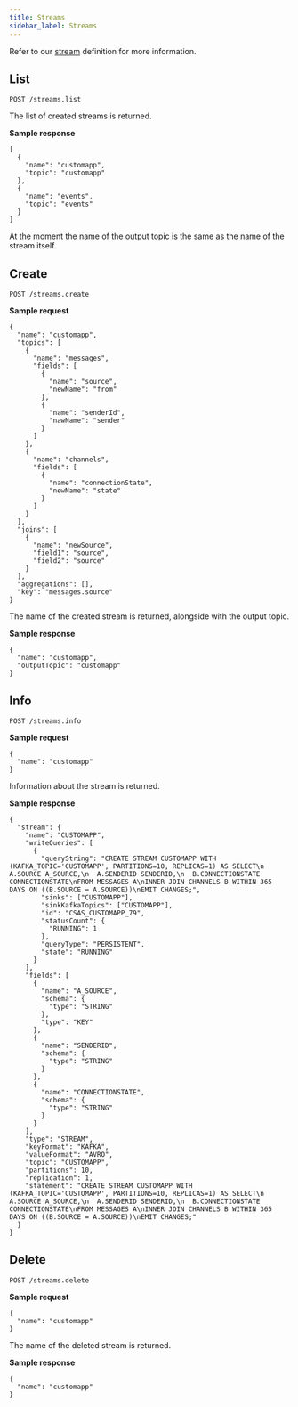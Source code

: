 ```yaml
---
title: Streams
sidebar_label: Streams
---
```


Refer to our [stream](getting-started/glossary.md#stream) definition
for more information.

## List

`POST /streams.list`

The list of created streams is returned.

**Sample response**

```json5
[
  {
    "name": "customapp",
    "topic": "customapp"
  },
  {
    "name": "events",
    "topic": "events"
  }
]
```

At the moment the name of the output topic is the same as the name of the stream itself.

## Create

`POST /streams.create`

**Sample request**

```json5
{
  "name": "customapp",
  "topics": [
    {
      "name": "messages",
      "fields": [
        {
          "name": "source",
          "newName": "from"
        },
        {
          "name": "senderId",
          "nawName": "sender"
        }
      ]
    },
    {
      "name": "channels",
      "fields": [
        {
          "name": "connectionState",
          "newName": "state"
        }
      ]
    }
  ],
  "joins": [
    {
      "name": "newSource",
      "field1": "source",
      "field2": "source"
    }
  ],
  "aggregations": [],
  "key": "messages.source"
}
```

The name of the created stream is returned, alongside with the output topic.

**Sample response**

```json5
{
  "name": "customapp",
  "outputTopic": "customapp"
}
```

## Info

`POST /streams.info`

**Sample request**

```json5
{
  "name": "customapp"
}
```

Information about the stream is returned.

**Sample response**

```json5
{
  "stream": {
    "name": "CUSTOMAPP",
    "writeQueries": [
      {
        "queryString": "CREATE STREAM CUSTOMAPP WITH (KAFKA_TOPIC='CUSTOMAPP', PARTITIONS=10, REPLICAS=1) AS SELECT\n  A.SOURCE A_SOURCE,\n  A.SENDERID SENDERID,\n  B.CONNECTIONSTATE CONNECTIONSTATE\nFROM MESSAGES A\nINNER JOIN CHANNELS B WITHIN 365 DAYS ON ((B.SOURCE = A.SOURCE))\nEMIT CHANGES;",
        "sinks": ["CUSTOMAPP"],
        "sinkKafkaTopics": ["CUSTOMAPP"],
        "id": "CSAS_CUSTOMAPP_79",
        "statusCount": {
          "RUNNING": 1
        },
        "queryType": "PERSISTENT",
        "state": "RUNNING"
      }
    ],
    "fields": [
      {
        "name": "A_SOURCE",
        "schema": {
          "type": "STRING"
        },
        "type": "KEY"
      },
      {
        "name": "SENDERID",
        "schema": {
          "type": "STRING"
        }
      },
      {
        "name": "CONNECTIONSTATE",
        "schema": {
          "type": "STRING"
        }
      }
    ],
    "type": "STREAM",
    "keyFormat": "KAFKA",
    "valueFormat": "AVRO",
    "topic": "CUSTOMAPP",
    "partitions": 10,
    "replication": 1,
    "statement": "CREATE STREAM CUSTOMAPP WITH (KAFKA_TOPIC='CUSTOMAPP', PARTITIONS=10, REPLICAS=1) AS SELECT\n  A.SOURCE A_SOURCE,\n  A.SENDERID SENDERID,\n  B.CONNECTIONSTATE CONNECTIONSTATE\nFROM MESSAGES A\nINNER JOIN CHANNELS B WITHIN 365 DAYS ON ((B.SOURCE = A.SOURCE))\nEMIT CHANGES;"
  }
}
```

## Delete

`POST /streams.delete`

**Sample request**

```json5
{
  "name": "customapp"
}
```

The name of the deleted stream is returned.

**Sample response**

```json5
{
  "name": "customapp"
}
```
